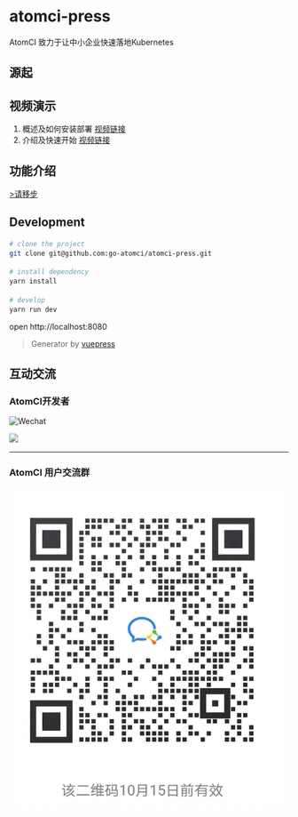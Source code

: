# atomci-press

AtomCI 致力于让中小企业快速落地Kubernetes

## 源起

## 视频演示
1. 概述及如何安装部署 [视频链接](https://www.bilibili.com/video/BV1qq4y1N7mZ/)
2. 介绍及快速开始 [视频链接](https://www.bilibili.com/video/BV1K3411m78Q/)

## 功能介绍
[>请移步](https://go-atomci.github.io/atomci-press/guide/00features.html)

## Development

```bash
# clone the project
git clone git@github.com:go-atomci/atomci-press.git

# install dependency
yarn install

# develop
yarn run dev
```

open http://localhost:8080

> Generator by [vuepress](https://github.com/vuejs/vuepress)


## 互动交流

### AtomCI开发者
![Wechat](https://img.shields.io/badge/-colynnliu-%2307C160?style=flat&logo=Wechat&logoColor=white)

<a href="https://github.com/go-atomci/atomci-press/graphs/contributors">
  <img src="https://contrib.rocks/image?repo=go-atomci/atomci-press" />
</a>

---

### AtomCI 用户交流群
![创建项目](./docs/assets/support/atomci-group01.png)
